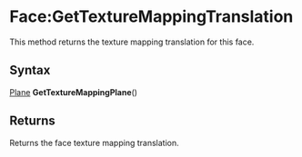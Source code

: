 # Face:GetTextureMappingTranslation

This method returns the texture mapping translation for this face.

## Syntax

[Plane](Plane.md) **GetTextureMappingPlane**()

## Returns

Returns the face texture mapping translation.
